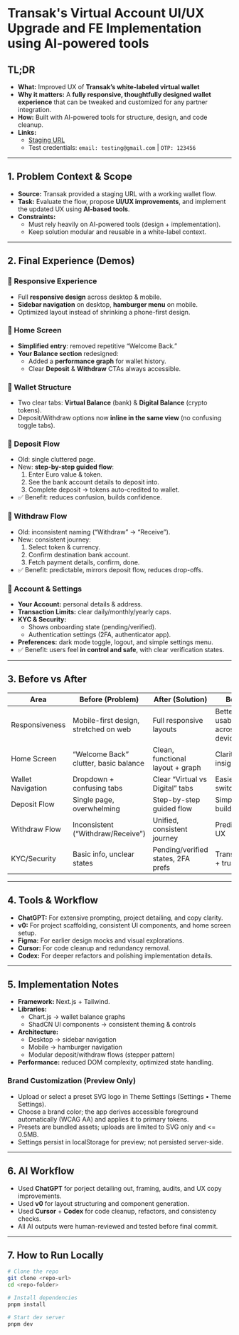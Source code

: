 # Transak's Virtual Account UI/UX Upgrade and FE Implementation using AI-powered tools

## TL;DR
- **What:** Improved UX of **Transak’s white-labeled virtual wallet** 
- **Why it matters:** A **fully responsive, thoughtfully designed wallet experience** that can be tweaked and customized for any partner integration.  
- **How:** Built with AI-powered tools for structure, design, and code cleanup.  
- **Links:**  
  - [Staging URL](https://transak-abhinav.vercel.app/)  
  - Test credentials: `email: testing@gmail.com` | `OTP: 123456`  

---

## 1. Problem Context & Scope
- **Source:** Transak provided a staging URL with a working wallet flow.  
- **Task:** Evaluate the flow, propose **UI/UX improvements**, and implement the updated UX using **AI-based tools**.  
- **Constraints:**  
  - Must rely heavily on AI-powered tools (design + implementation).  
  - Keep solution modular and reusable in a white-label context.  

---

## 2. Final Experience (Demos)

### 🔹 Responsive Experience
- Full **responsive design** across desktop & mobile.  
- **Sidebar navigation** on desktop, **hamburger menu** on mobile.  
- Optimized layout instead of shrinking a phone-first design.  

### 🔹 Home Screen
- **Simplified entry**: removed repetitive “Welcome Back.”  
- **Your Balance section** redesigned:
  - Added a **performance graph** for wallet history.  
  - Clear **Deposit** & **Withdraw** CTAs always accessible.  

### 🔹 Wallet Structure
- Two clear tabs: **Virtual Balance** (bank) & **Digital Balance** (crypto tokens).  
- Deposit/Withdraw options now **inline in the same view** (no confusing toggle tabs).  

### 🔹 Deposit Flow
- Old: single cluttered page.  
- New: **step-by-step guided flow**:
  1. Enter Euro value & token.  
  2. See the bank account details to deposit into.  
  3. Complete deposit → tokens auto-credited to wallet.  
- ✅ Benefit: reduces confusion, builds confidence.  

### 🔹 Withdraw Flow
- Old: inconsistent naming (“Withdraw” → “Receive”).  
- New: consistent journey:  
  1. Select token & currency.  
  2. Confirm destination bank account.  
  3. Fetch payment details, confirm, done.  
- ✅ Benefit: predictable, mirrors deposit flow, reduces drop-offs.  

### 🔹 Account & Settings
- **Your Account:** personal details & address.  
- **Transaction Limits:** clear daily/monthly/yearly caps.  
- **KYC & Security:**
  - Shows onboarding state (pending/verified).  
  - Authentication settings (2FA, authenticator app).  
- **Preferences:** dark mode toggle, logout, and simple settings menu.  
- ✅ Benefit: users feel **in control and safe**, with clear verification states.  

---

## 3. Before vs After

| Area | Before (Problem) | After (Solution) | Benefit |
|------|------------------|------------------|---------|
| Responsiveness | Mobile-first design, stretched on web | Full responsive layouts | Better usability across devices |
| Home Screen | “Welcome Back” clutter, basic balance | Clean, functional layout + graph | Clarity + insight |
| Wallet Navigation | Dropdown + confusing tabs | Clear “Virtual vs Digital” tabs | Easier switching |
| Deposit Flow | Single page, overwhelming | Step-by-step guided flow | Simpler, builds trust |
| Withdraw Flow | Inconsistent (“Withdraw/Receive”) | Unified, consistent journey | Predictable UX |
| KYC/Security | Basic info, unclear states | Pending/verified states, 2FA prefs | Transparency + trust |

---

## 4. Tools & Workflow
- **ChatGPT:** For extensive prompting, project detailing, and copy clarity.  
- **v0:** For project scaffolding, consistent UI components, and home screen setup.  
- **Figma:** For earlier design mocks and visual explorations.  
- **Cursor:** For code cleanup and redundancy removal.  
- **Codex:** For deeper refactors and polishing implementation details.  

---

## 5. Implementation Notes
- **Framework:** Next.js + Tailwind.  
- **Libraries:**  
  - Chart.js → wallet balance graphs  
  - ShadCN UI components → consistent theming & controls  
- **Architecture:**  
  - Desktop → sidebar navigation  
  - Mobile → hamburger navigation  
  - Modular deposit/withdraw flows (stepper pattern)  
- **Performance:** reduced DOM complexity, optimized state handling.  

### Brand Customization (Preview Only)
- Upload or select a preset SVG logo in Theme Settings (Settings • Theme Settings).
- Choose a brand color; the app derives accessible foreground automatically (WCAG AA) and applies it to primary tokens.
- Presets are bundled assets; uploads are limited to SVG only and <= 0.5MB.
- Settings persist in localStorage for preview; not persisted server-side.

---

## 6. AI Workflow
- Used **ChatGPT** for porject detailing out, framing, audits, and UX copy improvements.  
- Used **v0** for layout structuring and component generation.
- Used **Cursor** + **Codex** for code cleanup, refactors, and consistency checks.  
- All AI outputs were human-reviewed and tested before final commit.  

---

## 7. How to Run Locally
```bash
# Clone the repo
git clone <repo-url>
cd <repo-folder>

# Install dependencies
pnpm install

# Start dev server
pnpm dev
